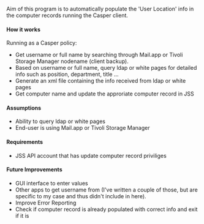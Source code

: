 Aim of this program is to automatically populate the 'User Location' info in the computer records running the Casper client. 

#### How it works
Running as a Casper policy:
* Get username or full name by searching through Mail.app or Tivoli Storage Manager nodename (client backup).
* Based on username or full name, query ldap or white pages for detailed info such as position, department, title ...
* Generate an xml file containing the info received from ldap or white pages
* Get computer name and update the approriate computer record in JSS

#### Assumptions
* Ability to query ldap or white pages
* End-user is using Mail.app or Tivoli Storage Manager

#### Requirements
* JSS API account that has update computer record priviliges

#### Future Improvements
* GUI interface to enter values
* Other apps to get username from (I've written a couple of those, but are specific to my case and thus didn't include in here).
* Improve Error Reporting
* Check if computer record is already populated with correct info and exit if it is
